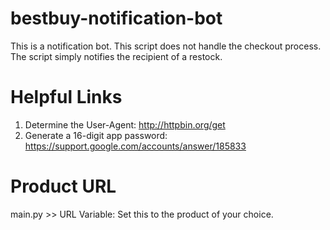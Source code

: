 # bestbuy-notification-bot

This is a notification bot. This script does not handle the checkout process. The script simply notifies the recipient of a restock. 

# Helpful Links
1. Determine the User-Agent: http://httpbin.org/get
2. Generate a 16-digit app password: https://support.google.com/accounts/answer/185833

# Product URL
main.py >> URL Variable: Set this to the product of your choice. 
